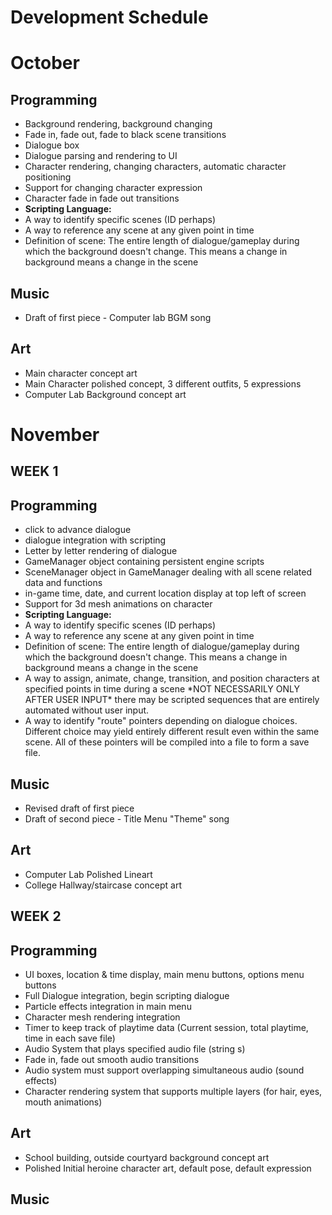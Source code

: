 <h1><b>Development Schedule</b></h1>
<h1>October</h1>
<h2>Programming</h2>
<ul>
<li>Background rendering, background changing</li>
<li>Fade in, fade out, fade to black scene transitions</li>
<li>Dialogue box</li>
<li>Dialogue parsing and rendering to UI</li>
<li>Character rendering, changing characters, automatic character positioning</li>
<li>Support for changing character expression</li>
<li>Character fade in fade out transitions</li>
<li><b>Scripting Language:</b></li>
<li>A way to identify specific scenes (ID perhaps)</li>
<li>A way to reference any scene at any given point in time</li>
<li>Definition of scene: The entire length of dialogue/gameplay during which the background
doesn't change. This means a change in background means a change in the scene</li>
</ul>
<h2>Music</h2>
<ul>
<li>Draft of first piece - Computer lab BGM song</li>
</ul>
<h2>Art</h2>
<ul>
<li>Main character concept art</li>
<li>Main Character polished concept, 3 different outfits, 5 expressions</li>
<li>Computer Lab Background concept art</li>
</ul>
<h1><b>November</b></h1>
<h2><b>WEEK 1</b></h2>
<h2>Programming</h2>
<ul>
<li>click to advance dialogue</li>
<li>dialogue integration with scripting</li>
<li>Letter by letter rendering of dialogue</li>
<li>GameManager object containing persistent engine scripts</li>
<li>SceneManager object in GameManager dealing with all scene related data and functions</li>
<li>in-game time, date, and current location display at top left of screen</li>
<li>Support for 3d mesh animations on character </li>
<li><b>Scripting Language:</b></li>
<li>A way to identify specific scenes (ID perhaps)</li>
<li>A way to reference any scene at any given point in time</li>
<li>Definition of scene: The entire length of dialogue/gameplay during which the background
doesn't change. This means a change in background means a change in the scene</li>
<li>A way to assign, animate, change, transition, and position characters at specified points
in time during a scene *NOT NECESSARILY ONLY AFTER USER INPUT* there may be scripted sequences that
are entirely automated without user input. </li>
<li>A way to identify "route" pointers depending on dialogue choices. 
Different choice may yield entirely different result even within the same scene. All of these
pointers will be compiled into a file to form a save file. </li>
</ul>
<h2>Music</h2>
<ul>
<li>Revised draft of first piece</li>
<li>Draft of second piece - Title Menu "Theme" song</li>
</ul>
<h2>Art</h2>
<ul>
<li>Computer Lab Polished Lineart</li>
<li>College Hallway/staircase concept art</li>
</ul>
<h2><b>WEEK 2</b></h2>
<h2>Programming</h2>
<ul>
<li>UI boxes, location & time display, main menu buttons, options menu buttons</li>
<li>Full Dialogue integration, begin scripting dialogue</li>
<li>Particle effects integration in main menu</li>
<li>Character mesh rendering integration</li>
<li>Timer to keep track of playtime data (Current session, total playtime, time in each save file)</li>
<li>Audio System that plays specified audio file (string s)</li>
<li>Fade in, fade out smooth audio transitions</li>
<li>Audio system must support overlapping simultaneous audio (sound effects)</li>
<li>Character rendering system that supports multiple layers (for hair, eyes, mouth animations)</li>
</ul>
<h2>Art</h2>
<ul>
<li>School building, outside courtyard background concept art</li>
<li>Polished Initial heroine character art, default pose, default expression</li>
</ul>
<h2>Music</h2>
